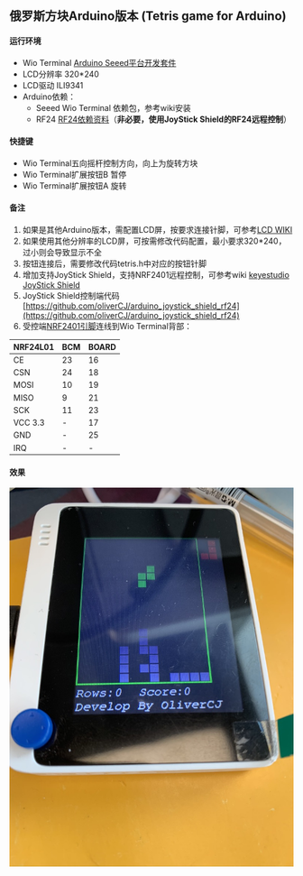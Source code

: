 ## 俄罗斯方块Arduino版本 (Tetris game for Arduino)

#### 运行环境
* Wio Terminal [Arduino Seeed平台开发套件](https://wiki.seeedstudio.com/Wio-Terminal-Getting-Started/)
* LCD分辨率 320*240
* LCD驱动 ILI9341
* Arduino依赖：
    - Seeed Wio Terminal 依赖包，参考wiki安装
    - RF24 [RF24依赖资料](https://nrf24.github.io/RF24/)（**非必要，使用JoyStick Shield的RF24远程控制**）

#### 快捷键
* Wio Terminal五向摇杆控制方向，向上为旋转方块
* Wio Terminal扩展按钮B 暂停
* Wio Terminal扩展按钮A 旋转

#### 备注
1. 如果是其他Arduino版本，需配置LCD屏，按要求连接针脚，可参考[LCD WIKI](http://www.lcdwiki.com/zh/%E9%A6%96%E9%A1%B5#SPI_Display_Module)
2. 如果使用其他分辨率的LCD屏，可按需修改代码配置，最小要求320*240，过小则会导致显示不全
3. 按钮连接后，需要修改代码tetris.h中对应的按钮针脚
4. 增加支持JoyStick Shield，支持NRF2401远程控制，可参考wiki [keyestudio JoyStick Shield](https://wiki.keyestudio.com/Ks0153_keyestudio_JoyStick_Shield)
5. JoyStick Shield控制端代码[https://github.com/oliverCJ/arduino_joystick_shield_rf24](https://github.com/oliverCJ/arduino_joystick_shield_rf24)
6. 受控端[NRF2401引脚](https://nrf24.github.io/RF24/)连线到Wio Terminal背部：

|  NRF24L01   | BCM | BOARD |
|  ---- | ---- | ---- |
| CE  | 23 | 16 |
| CSN  | 24 | 18 |
| MOSI  | 10 | 19 |
| MISO  | 9 | 21 |
| SCK  | 11 | 23 |
| VCC 3.3  | - | 17 |
| GND  | - | 25 |
| IRQ  | - | - |

#### 效果
![效果图](https://raw.githubusercontent.com/oliverCJ/arduino_tetris/master/show.jpeg)